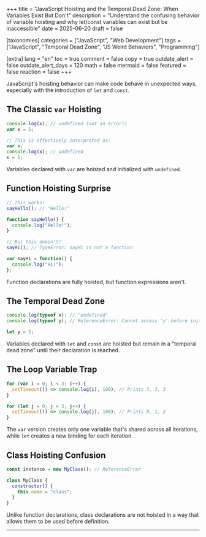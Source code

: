 +++
title = "JavaScript Hoisting and the Temporal Dead Zone: When Variables Exist But Don't"
description = "Understand the confusing behavior of variable hoisting and why let/const variables can exist but be inaccessible"
date = 2025-06-20
draft = false

[taxonomies]
categories = ["JavaScript", "Web Development"]
tags = ["JavaScript", "Temporal Dead Zone", "JS Weird Behaviors", "Programming"]

[extra]
lang = "en"
toc = true
comment = false
copy = true
outdate_alert = false
outdate_alert_days = 120
math = false
mermaid = false
featured = false
reaction = false
+++

JavaScript's hoisting behavior can make code behave in unexpected ways, especially with the introduction of `let` and `const`.

## The Classic `var` Hoisting

```javascript
console.log(x); // undefined (not an error!)
var x = 5;

// This is effectively interpreted as:
var x;
console.log(x); // undefined
x = 5;
```

Variables declared with `var` are hoisted and initialized with `undefined`.

## Function Hoisting Surprise

```javascript
// This works!
sayHello(); // "Hello!"

function sayHello() {
  console.log("Hello!");
}

// But this doesn't!
sayHi(); // TypeError: sayHi is not a function

var sayHi = function() {
  console.log("Hi!");
};
```

Function declarations are fully hoisted, but function expressions aren't.

## The Temporal Dead Zone

```javascript
console.log(typeof x); // "undefined"
console.log(typeof y); // ReferenceError: Cannot access 'y' before initialization

let y = 5;
```

Variables declared with `let` and `const` are hoisted but remain in a "temporal dead zone" until their declaration is reached.

## The Loop Variable Trap

```javascript
for (var i = 0; i < 3; i++) {
  setTimeout(() => console.log(i), 100); // Prints 3, 3, 3
}

for (let j = 0; j < 3; j++) {
  setTimeout(() => console.log(j), 100); // Prints 0, 1, 2
}
```

The `var` version creates only one variable that's shared across all iterations, while `let` creates a new binding for each iteration.

## Class Hoisting Confusion

```javascript
const instance = new MyClass(); // ReferenceError

class MyClass {
  constructor() {
    this.name = "class";
  }
}
```

Unlike function declarations, class declarations are not hoisted in a way that allows them to be used before definition.

---